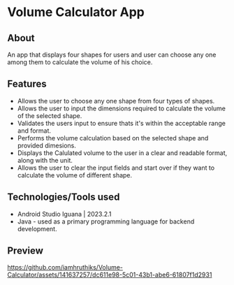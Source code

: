 # Volume Calculator App

## About
An app that displays four shapes for users and user can choose any one among them to calculate the volume of his choice.

## Features
- Allows the user to choose any one shape from four types of shapes.
- Allows the user to input the dimensions required to calculate the volume of the selected shape.
- Validates the users input to ensure thats it's within the acceptable range and format.
- Performs the volume calculation based on the selected shape and provided dimesions.
- Displays the Calulated volume to the user in a clear and readable format, along with the unit.
- Allows the user to clear the input fields and start over if they want to calculate the volume of different shape.

## Technologies/Tools used
- Android Studio Iguana | 2023.2.1
- Java - used as a primary programming language for backend development.

## Preview


https://github.com/iamhruthiks/Volume-Calculator/assets/141637257/dc611e98-5c01-43b1-abe6-61807f1d2931













